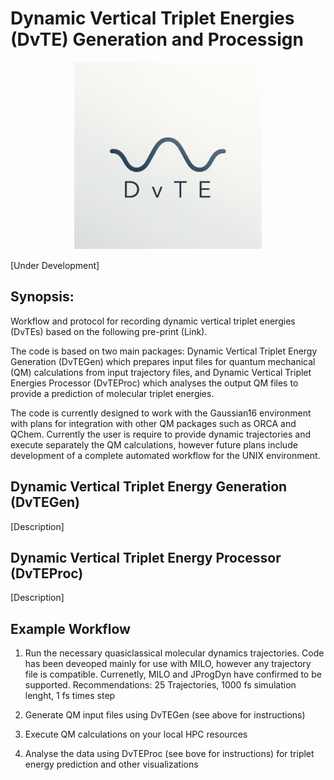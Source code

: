 # Dynamic Vertical Triplet Energies (DvTE) Generation and Processign

<div align="center">
  <img src="./DvTE.png" alt="Description" width="300">
</div>

[Under Development]

## Synopsis:

Workflow and protocol for recording dynamic vertical triplet energies (DvTEs) based on the following pre-print (Link).

The code is based on two main packages: Dynamic Vertical Triplet Energy Generation (DvTEGen) which prepares input files for quantum mechanical (QM) calculations from input trajectory files, and Dynamic Vertical Triplet Energies Processor (DvTEProc) which analyses the output QM files to provide a prediction of molecular triplet energies.

The code is currently designed to work with the Gaussian16 environment with plans for integration with other QM packages such as ORCA and QChem. Currently the user is require to provide dynamic trajectories and execute separately the QM calculations, however future plans include development of a complete automated workflow for the UNIX environment.

## Dynamic Vertical Triplet Energy Generation (DvTEGen)

[Description]

## Dynamic Vertical Triplet Energy Processor (DvTEProc)

[Description]

## Example Workflow

1) Run the necessary quasiclassical molecular dynamics trajectories.
       Code has been deveoped mainly for use with MILO, however any trajectory file is compatible. Currenetly, MILO and JProgDyn have confirmed to be supported.
       Recommendations: 25 Trajectories, 1000 fs simulation lenght, 1 fs times step
   
3) Generate QM input files using DvTEGen (see above for instructions)

4) Execute QM calculations on your local HPC resources

5) Analyse the data using DvTEProc (see bove for instructions) for triplet energy prediction and other visualizations
